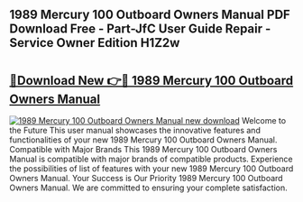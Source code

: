## 1989 Mercury 100 Outboard Owners Manual PDF Download Free - Part-JfC User Guide Repair - Service Owner Edition H1Z2w

# <h2><a href="http://bc70899.oget.top/?id=1989+Mercury+100+Outboard+Owners+Manual">🔗Download New 👉🔴 1989 Mercury 100 Outboard Owners Manual</a></h2>

[![1989 Mercury 100 Outboard Owners Manual new download](https://i.imgur.com/5g1atiW.png)](http://bc70899.oget.top/?id=1989+Mercury+100+Outboard+Owners+Manual)
Welcome to the Future This user manual showcases the innovative features and functionalities of your new 1989 Mercury 100 Outboard Owners Manual. Compatible with Major Brands This 1989 Mercury 100 Outboard Owners Manual is compatible with major brands of compatible products. Experience the possibilities of list of features with your new 1989 Mercury 100 Outboard Owners Manual. Your Success is Our Priority 1989 Mercury 100 Outboard Owners Manual. We are committed to ensuring your complete satisfaction.
